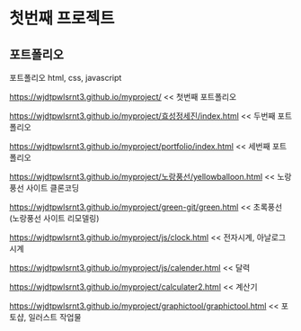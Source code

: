 # 첫번째 프로젝트

## 포트폴리오

포트폴리오
html, css, javascript

https://wjdtpwlsrnt3.github.io/myproject/ << 첫번째 포트폴리오

https://wjdtpwlsrnt3.github.io/myproject/효성정세진/index.html << 두번째 포트폴리오

https://wjdtpwlsrnt3.github.io/myproject/portfolio/index.html << 세번째 포트폴리오

https://wjdtpwlsrnt3.github.io/myproject/노랑풍선/yellowballoon.html << 노랑풍선 사이트 클론코딩

https://wjdtpwlsrnt3.github.io/myproject/green-git/green.html << 초록풍선 (노랑풍선 사이트 리모델링)

https://wjdtpwlsrnt3.github.io/myproject/js/clock.html << 전자시계, 아날로그시계

https://wjdtpwlsrnt3.github.io/myproject/js/calender.html << 달력

https://wjdtpwlsrnt3.github.io/myproject/calculater2.html << 계산기

https://wjdtpwlsrnt3.github.io/myproject/graphictool/graphictool.html << 포토샵, 일러스트 작업물

